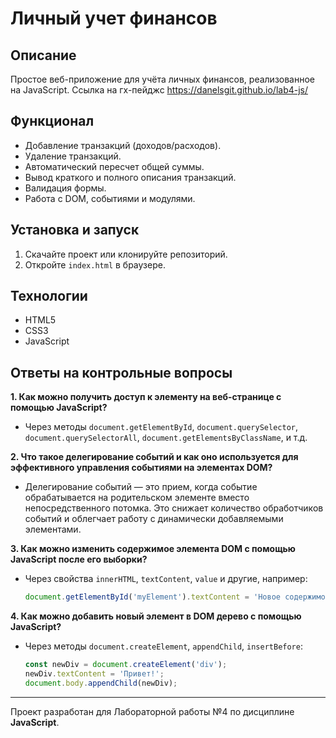 # Личный учет финансов

## Описание
Простое веб-приложение для учёта личных финансов, реализованное на  JavaScript.
Cсылка на гх-пейджс https://danelsgit.github.io/lab4-js/

## Функционал
- Добавление транзакций (доходов/расходов).
- Удаление транзакций.
- Автоматический пересчет общей суммы.
- Вывод краткого и полного описания транзакций.
- Валидация формы.
- Работа с DOM, событиями и модулями.

## Установка и запуск
1. Скачайте проект или клонируйте репозиторий.
2. Откройте `index.html` в браузере.

## Технологии
- HTML5
- CSS3
- JavaScript 


## Ответы на контрольные вопросы

**1. Как можно получить доступ к элементу на веб-странице с помощью JavaScript?**
- Через методы `document.getElementById`, `document.querySelector`, `document.querySelectorAll`, `document.getElementsByClassName`, и т.д.

**2. Что такое делегирование событий и как оно используется для эффективного управления событиями на элементах DOM?**
- Делегирование событий — это прием, когда событие обрабатывается на родительском элементе вместо непосредственного потомка. Это снижает количество обработчиков событий и облегчает работу с динамически добавляемыми элементами.

**3. Как можно изменить содержимое элемента DOM с помощью JavaScript после его выборки?**
- Через свойства `innerHTML`, `textContent`, `value` и другие, например:
  ```js
  document.getElementById('myElement').textContent = 'Новое содержимое';
  ```

**4. Как можно добавить новый элемент в DOM дерево с помощью JavaScript?**
- Через методы `document.createElement`, `appendChild`, `insertBefore`:
  ```js
  const newDiv = document.createElement('div');
  newDiv.textContent = 'Привет!';
  document.body.appendChild(newDiv);
  ```

---
Проект разработан для Лабораторной работы №4 по дисциплине **JavaScript**.
